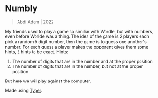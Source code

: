 # Numbly

> Abdi Adem | 2022

My friends used to play a game so similiar with Wordle, but with numbers, even before Worlde was a thing.
The idea of the game is 2 players each pick a random 5 digit number, then the game is to guess one another's number.
For each guess a player makes the opponent gives them some hints, 2 hints to be exact.
Hints:
  
  1. The number of digits that are in the number and at the proper position
  2. The number of digits that are in the number, but not at the proper position

But here we will play against the computer.

Made using [Typer](https://typer.tiangolo.com/).